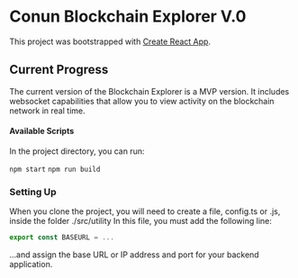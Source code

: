 # Conun Blockchain Explorer V.0

This project was bootstrapped with [Create React App](https://github.com/facebook/create-react-app).

## Current Progress

The current version of the Blockchain Explorer is a MVP version.
It includes websocket capabilities that allow you to view activity on the blockchain network in real time.

#### Available Scripts

In the project directory, you can run:

`npm start`
`npm run build`

### Setting Up

When you clone the project, you will need to create a file, config.ts or .js, inside the folder ./src/utility
In this file, you must add the following line:

```javascript
export const BASEURL = ...
```
...and assign the base URL or IP address and port for your backend application.
